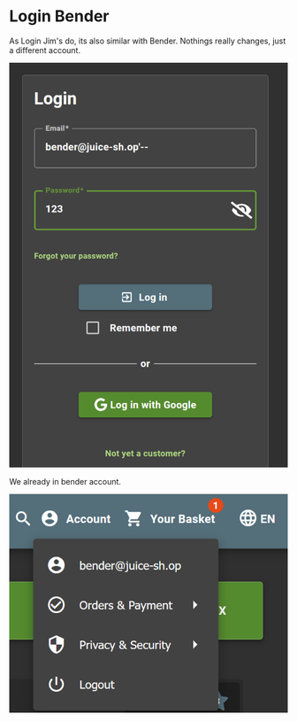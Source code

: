 # Login Bender

As Login Jim's do, its also similar with Bender. Nothings really changes, just a different account.

![alt text](image-1.png)

We already in bender account.

![alt text](image.png)